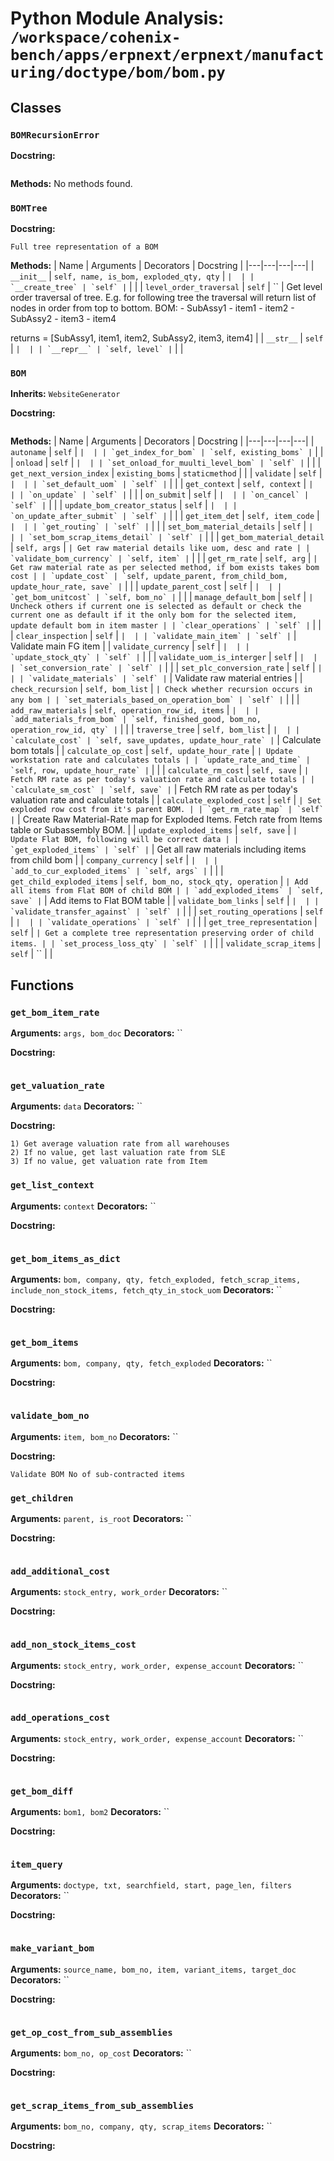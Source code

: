 # Python Module Analysis: `/workspace/cohenix-bench/apps/erpnext/erpnext/manufacturing/doctype/bom/bom.py`

## Classes

### `BOMRecursionError`


**Docstring:**
```

```

**Methods:**
No methods found.

### `BOMTree`


**Docstring:**
```
Full tree representation of a BOM
```

**Methods:**
| Name | Arguments | Decorators | Docstring |
|---|---|---|---|
| `__init__` | `self, name, is_bom, exploded_qty, qty` | `` |  |
| `__create_tree` | `self` | `` |  |
| `level_order_traversal` | `self` | `` | Get level order traversal of tree.
E.g. for following tree the traversal will return list of nodes in order from top to bottom.
BOM:
        - SubAssy1
                - item1
                - item2
        - SubAssy2
                - item3
        - item4

returns = [SubAssy1, item1, item2, SubAssy2, item3, item4] |
| `__str__` | `self` | `` |  |
| `__repr__` | `self, level` | `` |  |


### `BOM`
**Inherits:** `WebsiteGenerator`


**Docstring:**
```

```

**Methods:**
| Name | Arguments | Decorators | Docstring |
|---|---|---|---|
| `autoname` | `self` | `` |  |
| `get_index_for_bom` | `self, existing_boms` | `` |  |
| `onload` | `self` | `` |  |
| `set_onload_for_muulti_level_bom` | `self` | `` |  |
| `get_next_version_index` | `existing_boms` | `staticmethod` |  |
| `validate` | `self` | `` |  |
| `set_default_uom` | `self` | `` |  |
| `get_context` | `self, context` | `` |  |
| `on_update` | `self` | `` |  |
| `on_submit` | `self` | `` |  |
| `on_cancel` | `self` | `` |  |
| `update_bom_creator_status` | `self` | `` |  |
| `on_update_after_submit` | `self` | `` |  |
| `get_item_det` | `self, item_code` | `` |  |
| `get_routing` | `self` | `` |  |
| `set_bom_material_details` | `self` | `` |  |
| `set_bom_scrap_items_detail` | `self` | `` |  |
| `get_bom_material_detail` | `self, args` | `` | Get raw material details like uom, desc and rate |
| `validate_bom_currency` | `self, item` | `` |  |
| `get_rm_rate` | `self, arg` | `` | Get raw material rate as per selected method, if bom exists takes bom cost |
| `update_cost` | `self, update_parent, from_child_bom, update_hour_rate, save` | `` |  |
| `update_parent_cost` | `self` | `` |  |
| `get_bom_unitcost` | `self, bom_no` | `` |  |
| `manage_default_bom` | `self` | `` | Uncheck others if current one is selected as default or
check the current one as default if it the only bom for the selected item,
update default bom in item master |
| `clear_operations` | `self` | `` |  |
| `clear_inspection` | `self` | `` |  |
| `validate_main_item` | `self` | `` | Validate main FG item |
| `validate_currency` | `self` | `` |  |
| `update_stock_qty` | `self` | `` |  |
| `validate_uom_is_interger` | `self` | `` |  |
| `set_conversion_rate` | `self` | `` |  |
| `set_plc_conversion_rate` | `self` | `` |  |
| `validate_materials` | `self` | `` | Validate raw material entries |
| `check_recursion` | `self, bom_list` | `` | Check whether recursion occurs in any bom |
| `set_materials_based_on_operation_bom` | `self` | `` |  |
| `add_raw_materials` | `self, operation_row_id, items` | `` |  |
| `add_materials_from_bom` | `self, finished_good, bom_no, operation_row_id, qty` | `` |  |
| `traverse_tree` | `self, bom_list` | `` |  |
| `calculate_cost` | `self, save_updates, update_hour_rate` | `` | Calculate bom totals |
| `calculate_op_cost` | `self, update_hour_rate` | `` | Update workstation rate and calculates totals |
| `update_rate_and_time` | `self, row, update_hour_rate` | `` |  |
| `calculate_rm_cost` | `self, save` | `` | Fetch RM rate as per today's valuation rate and calculate totals |
| `calculate_sm_cost` | `self, save` | `` | Fetch RM rate as per today's valuation rate and calculate totals |
| `calculate_exploded_cost` | `self` | `` | Set exploded row cost from it's parent BOM. |
| `get_rm_rate_map` | `self` | `` | Create Raw Material-Rate map for Exploded Items. Fetch rate from Items table or Subassembly BOM. |
| `update_exploded_items` | `self, save` | `` | Update Flat BOM, following will be correct data |
| `get_exploded_items` | `self` | `` | Get all raw materials including items from child bom |
| `company_currency` | `self` | `` |  |
| `add_to_cur_exploded_items` | `self, args` | `` |  |
| `get_child_exploded_items` | `self, bom_no, stock_qty, operation` | `` | Add all items from Flat BOM of child BOM |
| `add_exploded_items` | `self, save` | `` | Add items to Flat BOM table |
| `validate_bom_links` | `self` | `` |  |
| `validate_transfer_against` | `self` | `` |  |
| `set_routing_operations` | `self` | `` |  |
| `validate_operations` | `self` | `` |  |
| `get_tree_representation` | `self` | `` | Get a complete tree representation preserving order of child items. |
| `set_process_loss_qty` | `self` | `` |  |
| `validate_scrap_items` | `self` | `` |  |





## Functions

### `get_bom_item_rate`
**Arguments:** `args, bom_doc`
**Decorators:** ``

**Docstring:**
```

```
### `get_valuation_rate`
**Arguments:** `data`
**Decorators:** ``

**Docstring:**
```
1) Get average valuation rate from all warehouses
2) If no value, get last valuation rate from SLE
3) If no value, get valuation rate from Item
```
### `get_list_context`
**Arguments:** `context`
**Decorators:** ``

**Docstring:**
```

```
### `get_bom_items_as_dict`
**Arguments:** `bom, company, qty, fetch_exploded, fetch_scrap_items, include_non_stock_items, fetch_qty_in_stock_uom`
**Decorators:** ``

**Docstring:**
```

```
### `get_bom_items`
**Arguments:** `bom, company, qty, fetch_exploded`
**Decorators:** ``

**Docstring:**
```

```
### `validate_bom_no`
**Arguments:** `item, bom_no`
**Decorators:** ``

**Docstring:**
```
Validate BOM No of sub-contracted items
```
### `get_children`
**Arguments:** `parent, is_root`
**Decorators:** ``

**Docstring:**
```

```
### `add_additional_cost`
**Arguments:** `stock_entry, work_order`
**Decorators:** ``

**Docstring:**
```

```
### `add_non_stock_items_cost`
**Arguments:** `stock_entry, work_order, expense_account`
**Decorators:** ``

**Docstring:**
```

```
### `add_operations_cost`
**Arguments:** `stock_entry, work_order, expense_account`
**Decorators:** ``

**Docstring:**
```

```
### `get_bom_diff`
**Arguments:** `bom1, bom2`
**Decorators:** ``

**Docstring:**
```

```
### `item_query`
**Arguments:** `doctype, txt, searchfield, start, page_len, filters`
**Decorators:** ``

**Docstring:**
```

```
### `make_variant_bom`
**Arguments:** `source_name, bom_no, item, variant_items, target_doc`
**Decorators:** ``

**Docstring:**
```

```
### `get_op_cost_from_sub_assemblies`
**Arguments:** `bom_no, op_cost`
**Decorators:** ``

**Docstring:**
```

```
### `get_scrap_items_from_sub_assemblies`
**Arguments:** `bom_no, company, qty, scrap_items`
**Decorators:** ``

**Docstring:**
```

```

